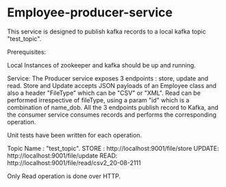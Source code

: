 # Employee-producer-service

This service is designed to publish kafka records to a local kafka topic "test_topic".

Prerequisites:

Local Instances of zookeeper and kafka should be up and running.

Service:
The Producer service exposes 3 endpoints : store, update and read.
Store and Update accepts JSON payloads of an Employee class and also a header "FileType" which can be "CSV" or "XML".
Read can be performed irrespective of fileType, using a param "id" which is a combination of name_dob.
All the 3 endpoints publish record to Kafka, and the consumer service consumes records and performs the corresponding operation.

Unit tests have been written for each operation.


Topic Name :  "test_topic".
STORE : http://localhost:9001/file/store
UPDATE: http://localhost:9001/file/update
READ: http://localhost:9001/file/read/csv2_20-08-2111

Only Read operation is done over HTTP.


